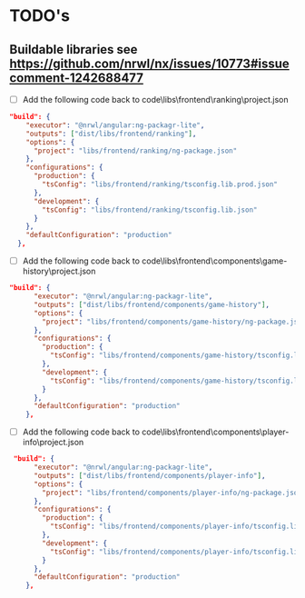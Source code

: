 # TODO's

## Buildable libraries see https://github.com/nrwl/nx/issues/10773#issuecomment-1242688477

- [ ] Add the following code back to code\libs\frontend\ranking\project.json

```json
"build": {
    "executor": "@nrwl/angular:ng-packagr-lite",
    "outputs": ["dist/libs/frontend/ranking"],
    "options": {
      "project": "libs/frontend/ranking/ng-package.json"
    },
    "configurations": {
      "production": {
        "tsConfig": "libs/frontend/ranking/tsconfig.lib.prod.json"
      },
      "development": {
        "tsConfig": "libs/frontend/ranking/tsconfig.lib.json"
      }
    },
    "defaultConfiguration": "production"
  },

```

- [ ] Add the following code back to code\libs\frontend\components\game-history\project.json

```json
"build": {
      "executor": "@nrwl/angular:ng-packagr-lite",
      "outputs": ["dist/libs/frontend/components/game-history"],
      "options": {
        "project": "libs/frontend/components/game-history/ng-package.json"
      },
      "configurations": {
        "production": {
          "tsConfig": "libs/frontend/components/game-history/tsconfig.lib.prod.json"
        },
        "development": {
          "tsConfig": "libs/frontend/components/game-history/tsconfig.lib.json"
        }
      },
      "defaultConfiguration": "production"
    },
```

- [ ] Add the following code back to code\libs\frontend\components\player-info\project.json

```json
 "build": {
      "executor": "@nrwl/angular:ng-packagr-lite",
      "outputs": ["dist/libs/frontend/components/player-info"],
      "options": {
        "project": "libs/frontend/components/player-info/ng-package.json"
      },
      "configurations": {
        "production": {
          "tsConfig": "libs/frontend/components/player-info/tsconfig.lib.prod.json"
        },
        "development": {
          "tsConfig": "libs/frontend/components/player-info/tsconfig.lib.json"
        }
      },
      "defaultConfiguration": "production"
    },
```
